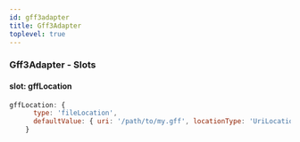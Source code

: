 ```yaml
---
id: gff3adapter
title: Gff3Adapter
toplevel: true
---
```







### Gff3Adapter - Slots
#### slot: gffLocation



```js
gffLocation: {
      type: 'fileLocation',
      defaultValue: { uri: '/path/to/my.gff', locationType: 'UriLocation' },
    }
```



 
